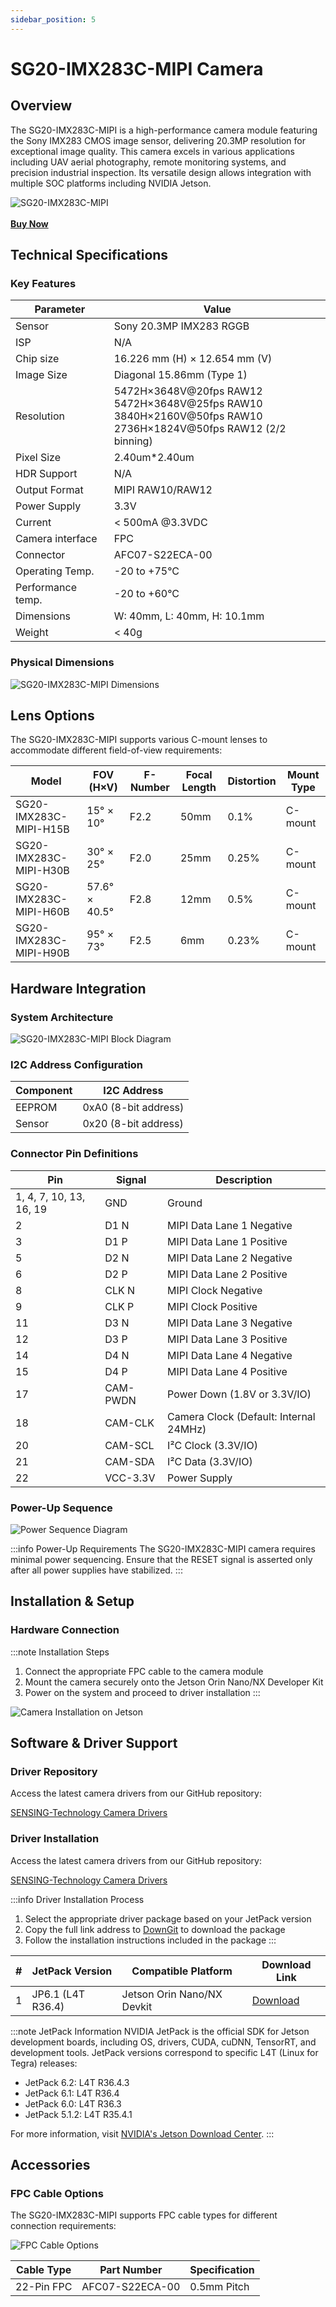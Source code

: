 ```yaml
---
sidebar_position: 5
---
```


# SG20-IMX283C-MIPI Camera

## Overview

<div className="row">
  <div className="col col--12">
    <p>The SG20-IMX283C-MIPI is a high-performance camera module featuring the Sony IMX283 CMOS image sensor, delivering 20.3MP resolution for exceptional image quality. This camera excels in various applications including UAV aerial photography, remote monitoring systems, and precision industrial inspection. Its versatile design allows integration with multiple SOC platforms including NVIDIA Jetson.</p>
  </div>
</div>

<div style={{textAlign: 'center'}}>
    <img src="https://raw.githubusercontent.com/1214658495/myWikiFiles/main/Camera/mipi_csi_camera/SG20-IMX283C-MIPI/SG20-IMX283C-MIPI.png" alt="SG20-IMX283C-MIPI" 
    style={{maxWidth: '30%', height:'auto'}} />
</div>
<br />

<div style={{textAlign: 'center', marginBottom: '2rem'}}>
    <a href="https://sensing-world.com/en/h-pd-115.html?recommendFromPid=0&fromMid=1563" target="_blank" rel="noopener noreferrer" 
       style={{backgroundColor: '#f0f0f0', padding: '10px 20px', display: 'inline-block', borderRadius: '5px', textDecoration: 'none'}}>
        <strong style={{color: '#000000', fontSize: '1.2em'}}>Buy Now</strong>
    </a>
</div>

## Technical Specifications

### Key Features

| Parameter         | Value                   |
|-------------------|-------------------------|
| Sensor            | Sony 20.3MP IMX283 RGGB |
| ISP               | N/A                     |
| Chip size         | 16.226 mm (H) × 12.654 mm (V) |
| Image Size        | Diagonal 15.86mm (Type 1) |
| Resolution        | 5472H×3648V@20fps RAW12<br/>5472H×3648V@25fps RAW10<br/>3840H×2160V@50fps RAW10<br/>2736H×1824V@50fps RAW12 (2/2 binning) |
| Pixel Size        | 2.40um*2.40um           |
| HDR Support       | N/A                     |
| Output Format     | MIPI RAW10/RAW12        |
| Power Supply      | 3.3V                    |
| Current           | < 500mA @3.3VDC         |
| Camera interface  | FPC                     |
| Connector         | AFC07-S22ECA-00         |
| Operating Temp.   | -20 to +75°C            |
| Performance temp. | -20 to +60°C            |
| Dimensions        | W: 40mm, L: 40mm, H: 10.1mm |
| Weight            | < 40g                   |

### Physical Dimensions

<div style={{textAlign: 'center'}}>
    <img src="https://raw.githubusercontent.com/1214658495/myWikiFiles/main/Camera/mipi_csi_camera/SG20-IMX283C-MIPI/SG20-IMX283C-MIPI_Dimensions.png" alt="SG20-IMX283C-MIPI Dimensions" 
    style={{maxWidth: '80%', height:'auto'}} />
</div>

## Lens Options

The SG20-IMX283C-MIPI supports various C-mount lenses to accommodate different field-of-view requirements:

<div className="lens-options">
<div style={{display: 'flex', justifyContent: 'center'}}>

| Model | FOV (H×V) | F-Number | Focal Length | Distortion | Mount Type |
|-------|-----------|----------|--------------|------------|------------|
| SG20-IMX283C-MIPI-H15B | 15° × 10° | F2.2 | 50mm | 0.1% | C-mount |
| SG20-IMX283C-MIPI-H30B | 30° × 25° | F2.0 | 25mm | 0.25% | C-mount |
| SG20-IMX283C-MIPI-H60B | 57.6° × 40.5° | F2.8 | 12mm | 0.5% | C-mount |
| SG20-IMX283C-MIPI-H90B | 95° × 73° | F2.5 | 6mm | 0.23% | C-mount |

</div>
</div>

## Hardware Integration

### System Architecture

<div style={{textAlign: 'center'}}>
    <img src="https://raw.githubusercontent.com/1214658495/myWikiFiles/main/Camera/mipi_csi_camera/SG20-IMX283C-MIPI/SG20-IMX283C-MIPI_Block_Diagram.png" alt="SG20-IMX283C-MIPI Block Diagram" 
    style={{maxWidth: '100%', height:'auto'}} />
</div>

### I2C Address Configuration

<div style={{display: 'flex', justifyContent: 'center'}}>

| Component | I2C Address       |
|-----------|-------------------|
| EEPROM    | 0xA0 (8-bit address) |
| Sensor    | 0x20 (8-bit address) |

</div>

### Connector Pin Definitions

<div style={{display: 'flex', justifyContent: 'center'}}>

| Pin | Signal | Description |
|-----|--------|-------------|
| 1, 4, 7, 10, 13, 16, 19 | GND | Ground |
| 2 | D1 N | MIPI Data Lane 1 Negative |
| 3 | D1 P | MIPI Data Lane 1 Positive |
| 5 | D2 N | MIPI Data Lane 2 Negative |
| 6 | D2 P | MIPI Data Lane 2 Positive |
| 8 | CLK N | MIPI Clock Negative |
| 9 | CLK P | MIPI Clock Positive |
| 11 | D3 N | MIPI Data Lane 3 Negative |
| 12 | D3 P | MIPI Data Lane 3 Positive |
| 14 | D4 N | MIPI Data Lane 4 Negative |
| 15 | D4 P | MIPI Data Lane 4 Positive |
| 17 | CAM-PWDN | Power Down (1.8V or 3.3V/IO) |
| 18 | CAM-CLK | Camera Clock (Default: Internal 24MHz) |
| 20 | CAM-SCL | I²C Clock (3.3V/IO) |
| 21 | CAM-SDA | I²C Data (3.3V/IO) |
| 22 | VCC-3.3V | Power Supply |

</div>

### Power-Up Sequence

<div style={{textAlign: 'center'}}>
    <img src="https://raw.githubusercontent.com/1214658495/myWikiFiles/main/Camera/mipi_csi_camera/mipi_csi_camera_ISX031_power_sequence.png" alt="Power Sequence Diagram" 
    style={{maxWidth: '80%', height:'auto'}} />
</div>

:::info Power-Up Requirements
The SG20-IMX283C-MIPI camera requires minimal power sequencing. Ensure that the RESET signal is asserted only after all power supplies have stabilized.
:::


## Installation & Setup

### Hardware Connection

:::note Installation Steps
1. Connect the appropriate FPC cable to the camera module
2. Mount the camera securely onto the Jetson Orin Nano/NX Developer Kit
3. Power on the system and proceed to driver installation
:::

<div style={{textAlign: 'center'}}>
    <img src="https://raw.githubusercontent.com/1214658495/myWikiFiles/main/Camera/mipi_csi_camera/mipi_csi_camera_nvidia.png" alt="Camera Installation on Jetson" 
    style={{maxWidth: '60%', height:'auto'}} />
</div>

## Software & Driver Support

### Driver Repository

Access the latest camera drivers from our GitHub repository:

<div style={{marginBottom: '1rem'}}>
    <a href="https://github.com/SENSING-Technology/nvidia-jetson-camera-drivers" target="_blank" rel="noopener noreferrer" style={{display: 'inline-flex', alignItems: 'center', textDecoration: 'none'}}>
        <span style={{fontWeight: 'bold'}}>SENSING-Technology Camera Drivers</span>
    </a>
</div>

<!-- ### Compatible Development Kits

<div style={{display: 'flex', justifyContent: 'center'}}>

| Kit | Compatible Platform | Max Camera Inputs |
|------|--------------------------|-------------------|
| [NVIDIA MIPI CSI-2 Camera Developer Kit](https://sensing-world.com/en/h-pd-88.html) | NVIDIA Jetson Orin Nano/Orin NX Developer Kit | 2 |

</div> -->

<!-- ## Software Setup -->

### Driver Installation

Access the latest camera drivers from our GitHub repository:

<div style={{marginBottom: '1rem'}}>
    <a href="https://github.com/SENSING-Technology/nvidia-jetson-camera-drivers" target="_blank" rel="noopener noreferrer" style={{display: 'inline-flex', alignItems: 'center', textDecoration: 'none'}}>
        <span style={{fontWeight: 'bold'}}>SENSING-Technology Camera Drivers</span>
    </a>
</div>

:::info Driver Installation Process
1. Select the appropriate driver package based on your JetPack version
2. Copy the full link address to [DownGit](https://minhaskamal.github.io/DownGit/#/home) to download the package
3. Follow the installation instructions included in the package
:::

<div style={{display: 'flex', justifyContent: 'center'}}>

| # | JetPack Version | Compatible Platform | Download Link |
|---|-----------------|--------------------|---------------|
| 1 | JP6.1 (L4T R36.4) | Jetson Orin Nano/NX Devkit | [Download](https://github.com/SENSING-Technology/nvidia-jetson-camera-drivers/tree/main/Jetson%20Orin%20Nano%26NX%20Devkit/SG_MIPI_CAM/JetPack6.1/Jetson-Orin-Nano-DK_IMX283_JP6.1_L4TR36.4.2) |

</div>

:::note JetPack Information
NVIDIA JetPack is the official SDK for Jetson development boards, including OS, drivers, CUDA, cuDNN, TensorRT, and development tools. JetPack versions correspond to specific L4T (Linux for Tegra) releases:

- JetPack 6.2: L4T R36.4.3
- JetPack 6.1: L4T R36.4
- JetPack 6.0: L4T R36.3
- JetPack 5.1.2: L4T R35.4.1

For more information, visit [NVIDIA's Jetson Download Center](https://developer.nvidia.com/embedded/jetpack-archive).
:::

## Accessories

### FPC Cable Options

The SG20-IMX283C-MIPI supports FPC cable types for different connection requirements:

<div style={{textAlign: 'center', marginBottom: '1rem'}}>
    <img src="https://raw.githubusercontent.com/1214658495/myWikiFiles/main/Camera/mipi_csi_camera/mipi_csi_camera_FPC.png" alt="FPC Cable Options" 
    style={{maxWidth: '70%', height:'auto'}} />
</div>

<div style={{display: 'flex', justifyContent: 'center'}}>

| Cable Type | Part Number | Specification |
|------------|-------------|---------------|
| 22-Pin FPC | AFC07-S22ECA-00 | 0.5mm Pitch |

</div>

<!-- ## Documentation & Resources

:::info Technical Documentation
Download the complete [SG20-IMX283C-MIPI Camera Datasheet](https://sensing-world.com/en/h-pd-40.html?recommendFromPid=0&fromMid=1563#) for detailed specifications and integration guidelines.
::: -->
